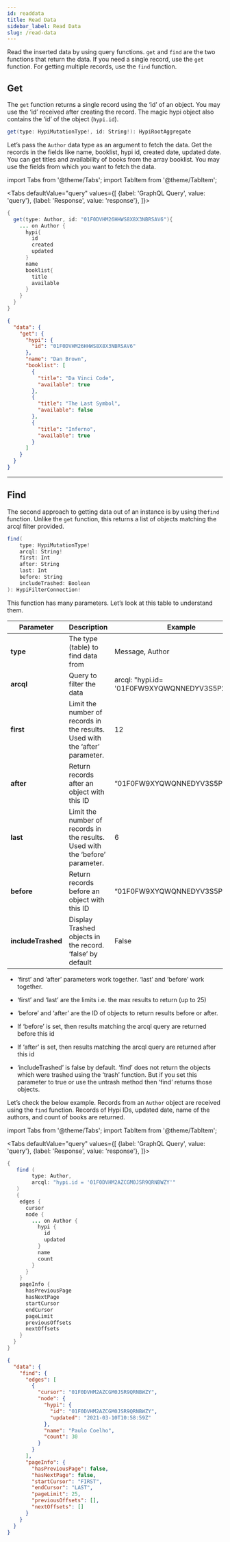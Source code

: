 ```yaml
---
id: readdata
title: Read Data
sidebar_label: Read Data
slug: /read-data
---
```

Read the inserted data by using query functions. `get` and `find` are the two functions that return the data. If you need a single record, use the `get` function. For getting multiple records, use the `find` function.

## Get

The `get` function returns a single record using the ‘id’ of an object. You may use the ‘id’ received after creating the record. The magic hypi object also contains the ‘id’ of the object (`hypi.id`).

```java
get(type: HypiMutationType!, id: String!): HypiRootAggregate
```
Let’s pass the `Author` data type as an argument to fetch the data. Get the records in the fields like name, booklist, hypi id, created date, updated date. You can get titles and availability of books from the array booklist. You may use the fields from which you want to fetch the data.

import Tabs from '@theme/Tabs';
import TabItem from '@theme/TabItem';

<Tabs
  defaultValue="query"
  values={[
    {label: 'GraphQL Query', value: 'query'},
    {label: 'Response', value: 'response'},
  ]}>
<TabItem value="query">

```java
{
  get(type: Author, id: "01F0DVHM26HHWS8X8X3NBRSAV6"){
    ... on Author {
      hypi{
        id
        created
        updated
      }
      name
      booklist{
        title
        available
      }
    }
  }
}
```

</TabItem>

<TabItem value="response">

```json
{
  "data": {
    "get": {
      "hypi": {
        "id": "01F0DVHM26HHWS8X8X3NBRSAV6"
      },
      "name": "Dan Brown",
      "booklist": [
        {
          "title": "Da Vinci Code",
          "available": true
        },
        {
          "title": "The Last Symbol",
          "available": false
        },
        {
          "title": "Inferno",
          "available": true
        }
      ]
    }
  }
}
```

</TabItem>
</Tabs>

***

## Find

The second approach to getting data out of an instance is by using the`find` 
function. Unlike the `get` function, this returns a list of objects matching the arcql filter provided.
```java
find(
    type: HypiMutationType!
    arcql: String!
    first: Int
    after: String
    last: Int
    before: String
    includeTrashed: Boolean
): HypiFilterConnection!
```
This function has many parameters. Let’s look at this table to understand them.

| **Parameter**      | **Description**                                                                              | **Example**                                  |
|--------------------|----------------------------------------------------------------------------------------------|----------------------------------------------|
| **type**           | The type (table) to find data from                                                         | Message, Author                                |
| **arcql**          | Query to filter the data                                                                   | arcql: "hypi.id= '01F0FW9XYQWQNNEDYV3S5P2WGQ'" |
| **first**          | Limit the number of records in the              results. Used with the ‘after’ parameter.  | 12                                             |
| **after**          | Return records after an object with this ID                                                | “01F0FW9XYQWQNNEDYV3S5P2WGQ”                   |
| **last**           | Limit the number of records in the              results. Used with the ‘before’ parameter. | 6                                              |
| **before**         | Return records before an object with this ID                                               | “01F0FW9XYQWQNNEDYV3S5P2WGQ”                   |
| **includeTrashed** | Display Trashed objects in the                     record. ‘false’ by default              | False                                          |

+ ‘first’ and ‘after’ parameters work together. ‘last’ and ‘before’ work together.

+ ‘first’ and ‘last’ are the limits i.e. the max results to return (up to 25)

+ ‘before’ and ‘after’ are the ID of objects to return results before or after.

+ If ‘before’ is set, then results matching the arcql query are returned before this id

+ If ‘after’ is set, then results matching the arcql query are returned after this id

+ ‘includeTrashed’ is false by default. ‘find’ does not return the objects which were trashed using the ‘trash’ function. But if you set this parameter to true or use the untrash method then ‘find’ returns those objects.

Let’s check the below example. Records from an `Author` object are received using the `find` function. Records of Hypi IDs, updated date, name of the authors, and count of books are returned.

import Tabs from '@theme/Tabs';
import TabItem from '@theme/TabItem';

<Tabs
  defaultValue="query"
  values={[
    {label: 'GraphQL Query', value: 'query'},
    {label: 'Response', value: 'response'},
  ]}>
<TabItem value="query">

```java
{  
   find (
        type: Author, 
        arcql: "hypi.id = '01F0DVHM2AZCGM0JSR9QRNBWZY'"
   ) 
   {
    edges {
      cursor
      node {
        ... on Author {
          hypi {
            id
            updated
          }
          name
          count
        }
      }
    }
    pageInfo {
      hasPreviousPage
      hasNextPage
      startCursor
      endCursor
      pageLimit
      previousOffsets
      nextOffsets
    }
  }
}
```

</TabItem>

<TabItem value="response">

```json
{
  "data": {
    "find": {
      "edges": [
        {
          "cursor": "01F0DVHM2AZCGM0JSR9QRNBWZY",
          "node": {
            "hypi": {
              "id": "01F0DVHM2AZCGM0JSR9QRNBWZY",
              "updated": "2021-03-10T10:58:59Z"
            },
            "name": "Paulo Coelho",
            "count": 30
          }
        }
      ],
      "pageInfo": {
        "hasPreviousPage": false,
        "hasNextPage": false,
        "startCursor": "FIRST",
        "endCursor": "LAST",
        "pageLimit": 25,
        "previousOffsets": [],
        "nextOffsets": []
      }
    }
  }
}
```

</TabItem>
</Tabs>




